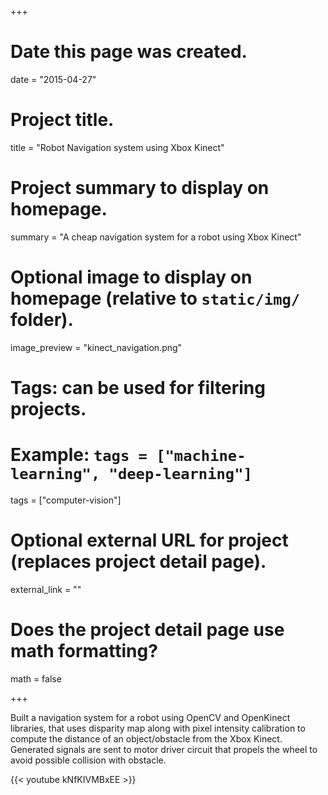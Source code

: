 
+++
# Date this page was created.
date = "2015-04-27"

# Project title.
title = "Robot Navigation system using Xbox Kinect"

# Project summary to display on homepage.
summary = "A cheap navigation system for a robot using Xbox Kinect"


# Optional image to display on homepage (relative to `static/img/` folder).
image_preview = "kinect_navigation.png"

# Tags: can be used for filtering projects.
# Example: `tags = ["machine-learning", "deep-learning"]`
tags = ["computer-vision"]

# Optional external URL for project (replaces project detail page).
external_link = ""

# Does the project detail page use math formatting?
math = false


+++

Built a navigation system for a robot using OpenCV and OpenKinect libraries, that uses disparity map along with pixel intensity
calibration to compute the distance of an object/obstacle from the Xbox Kinect. Generated signals are sent to motor
driver circuit that propels the wheel to avoid possible collision with obstacle.

{{< youtube kNfKIVMBxEE >}}
